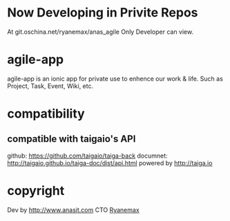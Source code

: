 # Now Developing in Privite Repos
At git.oschina.net/ryanemax/anas_agile
Only Developer can view.

# agile-app
agile-app is an ionic app for private use to enhence our work &amp; life. Such as Project, Task, Event, Wiki, etc.

# compatibility
## compatible with taigaio's API
github: https://github.com/taigaio/taiga-back
documnet: http://taigaio.github.io/taiga-doc/dist/api.html
powered by http://taiga.io

# copyright
Dev by http://www.anasit.com
CTO [Ryanemax](https://ryanamax.github.io/)
